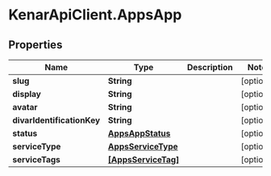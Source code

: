 # KenarApiClient.AppsApp

## Properties

Name | Type | Description | Notes
------------ | ------------- | ------------- | -------------
**slug** | **String** |  | [optional] 
**display** | **String** |  | [optional] 
**avatar** | **String** |  | [optional] 
**divarIdentificationKey** | **String** |  | [optional] 
**status** | [**AppsAppStatus**](AppsAppStatus.md) |  | [optional] 
**serviceType** | [**AppsServiceType**](AppsServiceType.md) |  | [optional] 
**serviceTags** | [**[AppsServiceTag]**](AppsServiceTag.md) |  | [optional] 


